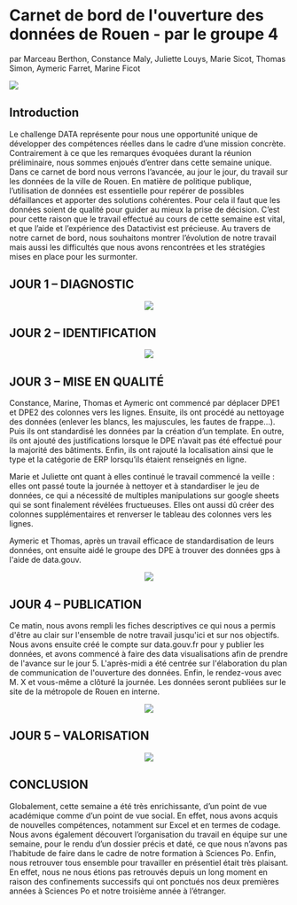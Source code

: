 # Carnet de bord de l'ouverture des données de Rouen - par le groupe 4

par Marceau Berthon, Constance Maly, Juliette Louys, Marie Sicot, Thomas Simon, Aymeric Farret, Marine Ficot


![](https://raw.githubusercontent.com/datactivist/challengedata5/main/Carnets_de_bord/Images/Illustrations/4.jpg)

## Introduction

Le challenge DATA représente pour nous une opportunité unique de développer des compétences réelles dans le cadre d’une mission concrète. Contrairement à ce que les remarques évoquées durant la réunion préliminaire, nous sommes enjoués d’entrer dans cette semaine unique. Dans ce carnet de bord nous verrons l’avancée, au jour le jour, du travail sur les données de la ville de Rouen. En matière de politique publique, l’utilisation de données est essentielle pour repérer de possibles défaillances et apporter des solutions cohérentes. Pour cela il faut que les données soient de qualité pour guider au mieux la prise de décision. C’est pour cette raison que le travail effectué au cours de cette semaine est vital, et que l’aide et l’expérience des Datactivist est précieuse. Au travers de notre carnet de bord, nous souhaitons montrer l’évolution de notre travail mais aussi les difficultés que nous avons rencontrées et les stratégies mises en place pour les surmonter. 

## JOUR 1 – DIAGNOSTIC

<p align="center">
 <img src="https://raw.githubusercontent.com/datactivist/challengedata5/main/Carnets_de_bord/Images/Contenu/Rouen_gp4_tableJ1.png" />
</p>

## JOUR 2 – IDENTIFICATION
<p align="center">
 <img src="https://raw.githubusercontent.com/datactivist/challengedata5/main/Carnets_de_bord/Images/Contenu/Rouen_gp4_tableJ2.png" />
</p>

## JOUR 3 – MISE EN QUALITÉ

Constance, Marine, Thomas et Aymeric ont commencé par déplacer DPE1 et DPE2 des colonnes vers les lignes. Ensuite, ils ont procédé au nettoyage des données (enlever les blancs, les majuscules, les fautes de frappe…). Puis ils ont standardisé les données par la création d’un template. En outre, ils ont ajouté des justifications lorsque le DPE n’avait pas été effectué pour la majorité des bâtiments. Enfin, ils ont rajouté la localisation ainsi que le type et la catégorie de ERP lorsqu’ils étaient renseignés en ligne.

Marie et Juliette ont quant à elles continué le travail commencé la veille : elles ont passé toute la journée à nettoyer et à standardiser le jeu de données, ce qui a nécessité de multiples manipulations sur google sheets qui se sont finalement révélées fructueuses. Elles ont aussi dû créer des colonnes supplémentaires et renverser le tableau des colonnes vers les lignes.

Aymeric et Thomas, après un travail efficace de standardisation de leurs données, ont ensuite aidé le groupe des DPE à trouver des données gps à l'aide de data.gouv.

<p align="center">
 <img src="https://raw.githubusercontent.com/datactivist/challengedata5/main/Carnets_de_bord/Images/Contenu/Rouen_gp4_tableJ3.png" />
</p>


## JOUR 4 – PUBLICATION

Ce matin, nous avons rempli les fiches descriptives ce qui nous a permis d'être au clair sur l'ensemble de notre travail jusqu'ici et sur nos objectifs. Nous avons ensuite créé le compte sur data.gouv.fr pour y publier les données, et avons commencé à faire des data visualisations afin de prendre de l'avance sur le jour 5. L'après-midi a été centrée sur l'élaboration du plan de communication de l'ouverture des données. Enfin, le rendez-vous avec M. X et vous-même a clôturé la journée. Les données seront publiées sur le site de la métropole de Rouen en interne.

<p align="center">
 <img src="https://raw.githubusercontent.com/datactivist/challengedata5/main/Carnets_de_bord/Images/Contenu/Rouen_gp4_tableJ4.png" />
</p>


## JOUR 5 – VALORISATION

<p align="center">
 <img src="https://raw.githubusercontent.com/datactivist/challengedata5/main/Carnets_de_bord/Images/Contenu/Rouen_gp4_tableJ5.png" />
</p>


## CONCLUSION

Globalement, cette semaine a été très enrichissante, d’un point de vue académique comme d’un point de vue social. En effet, nous avons acquis de nouvelles compétences, notamment sur Excel et en termes de codage. Nous avons également découvert l’organisation du travail en équipe sur une semaine, pour le rendu d’un dossier précis et daté, ce que nous n’avons pas l’habitude de faire dans le cadre de notre formation à Sciences Po. Enfin, nous retrouver tous ensemble pour travailler en présentiel était très plaisant. En effet, nous ne nous étions pas retrouvés depuis un long moment en raison des confinements successifs qui ont ponctués nos deux premières années à Sciences Po et notre troisième année à l’étranger. 
